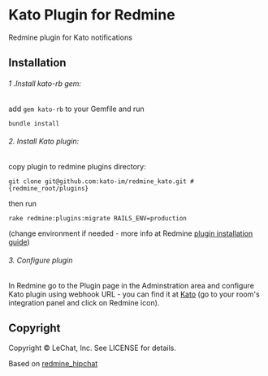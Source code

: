 Kato Plugin for Redmine
==========================

Redmine plugin for Kato notifications


Installation
------------

###### 1 .Install kato-rb gem:

add `gem kato-rb` to your Gemfile and run

    bundle install

###### 2. Install Kato plugin:

copy plugin to redmine plugins directory:

    git clone git@github.com:kato-im/redmine_kato.git #{redmine_root/plugins}

then run

    rake redmine:plugins:migrate RAILS_ENV=production

(change environment if needed - more info at Redmine [plugin installation guide](http://www.redmine.org/wiki/redmine/Plugins))

###### 3. Configure plugin

In Redmine go to the Plugin page in the Adminstration area and configure Kato plugin using webhook URL - you can find it at [Kato](https://kato.im) (go to your room's integration panel and click on Redmine icon).

Copyright
------------

Copyright © LeChat, Inc. See LICENSE for details.

Based on [redmine_hipchat](https://github.com/hipchat/redmine_hipchat)
